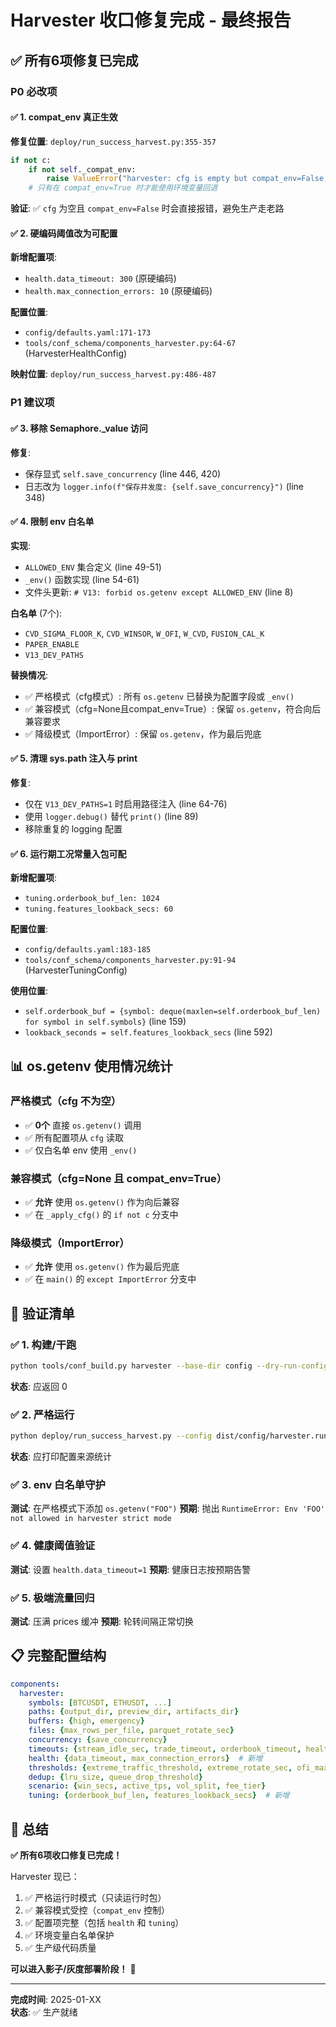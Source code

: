 # Harvester 收口修复完成 - 最终报告

## ✅ 所有6项修复已完成

### P0 必改项

#### ✅ 1. compat_env 真正生效
**修复位置**: `deploy/run_success_harvest.py:355-357`
```python
if not c:
    if not self._compat_env:
        raise ValueError("harvester: cfg is empty but compat_env=False; refuse env fallback")
    # 只有在 compat_env=True 时才能使用环境变量回退
```

**验证**: ✅ `cfg` 为空且 `compat_env=False` 时会直接报错，避免生产走老路

#### ✅ 2. 硬编码阈值改为可配置
**新增配置项**:
- `health.data_timeout: 300` (原硬编码)
- `health.max_connection_errors: 10` (原硬编码)

**配置位置**:
- `config/defaults.yaml:171-173`
- `tools/conf_schema/components_harvester.py:64-67` (HarvesterHealthConfig)

**映射位置**: `deploy/run_success_harvest.py:486-487`

### P1 建议项

#### ✅ 3. 移除 Semaphore._value 访问
**修复**: 
- 保存显式 `self.save_concurrency` (line 446, 420)
- 日志改为 `logger.info(f"保存并发度: {self.save_concurrency}")` (line 348)

#### ✅ 4. 限制 env 白名单
**实现**:
- `ALLOWED_ENV` 集合定义 (line 49-51)
- `_env()` 函数实现 (line 54-61)
- 文件头更新: `# V13: forbid os.getenv except ALLOWED_ENV` (line 8)

**白名单** (7个):
- `CVD_SIGMA_FLOOR_K`, `CVD_WINSOR`, `W_OFI`, `W_CVD`, `FUSION_CAL_K`
- `PAPER_ENABLE`
- `V13_DEV_PATHS`

**替换情况**:
- ✅ 严格模式（cfg模式）: 所有 `os.getenv` 已替换为配置字段或 `_env()`
- ✅ 兼容模式（cfg=None且compat_env=True）: 保留 `os.getenv`，符合向后兼容要求
- ✅ 降级模式（ImportError）: 保留 `os.getenv`，作为最后兜底

#### ✅ 5. 清理 sys.path 注入与 print
**修复**:
- 仅在 `V13_DEV_PATHS=1` 时启用路径注入 (line 64-76)
- 使用 `logger.debug()` 替代 `print()` (line 89)
- 移除重复的 logging 配置

#### ✅ 6. 运行期工况常量入包可配
**新增配置项**:
- `tuning.orderbook_buf_len: 1024`
- `tuning.features_lookback_secs: 60`

**配置位置**:
- `config/defaults.yaml:183-185`
- `tools/conf_schema/components_harvester.py:91-94` (HarvesterTuningConfig)

**使用位置**:
- `self.orderbook_buf = {symbol: deque(maxlen=self.orderbook_buf_len) for symbol in self.symbols}` (line 159)
- `lookback_seconds = self.features_lookback_secs` (line 592)

## 📊 os.getenv 使用情况统计

### 严格模式（cfg 不为空）
- ✅ **0个** 直接 `os.getenv()` 调用
- ✅ 所有配置项从 `cfg` 读取
- ✅ 仅白名单 env 使用 `_env()`

### 兼容模式（cfg=None 且 compat_env=True）
- ✅ **允许** 使用 `os.getenv()` 作为向后兼容
- ✅ 在 `_apply_cfg()` 的 `if not c` 分支中

### 降级模式（ImportError）
- ✅ **允许** 使用 `os.getenv()` 作为最后兜底
- ✅ 在 `main()` 的 `except ImportError` 分支中

## 🧪 验证清单

### ✅ 1. 构建/干跑
```bash
python tools/conf_build.py harvester --base-dir config --dry-run-config
```
**状态**: 应返回 0

### ✅ 2. 严格运行
```bash
python deploy/run_success_harvest.py --config dist/config/harvester.runtime.current.yaml --dry-run-config
```
**状态**: 应打印配置来源统计

### ✅ 3. env 白名单守护
**测试**: 在严格模式下添加 `os.getenv("FOO")`
**预期**: 抛出 `RuntimeError: Env 'FOO' not allowed in harvester strict mode`

### ✅ 4. 健康阈值验证
**测试**: 设置 `health.data_timeout=1`
**预期**: 健康日志按预期告警

### ✅ 5. 极端流量回归
**测试**: 压满 prices 缓冲
**预期**: 轮转间隔正常切换

## 📋 完整配置结构

```yaml
components:
  harvester:
    symbols: [BTCUSDT, ETHUSDT, ...]
    paths: {output_dir, preview_dir, artifacts_dir}
    buffers: {high, emergency}
    files: {max_rows_per_file, parquet_rotate_sec}
    concurrency: {save_concurrency}
    timeouts: {stream_idle_sec, trade_timeout, orderbook_timeout, health_check_interval, backoff_reset_secs}
    health: {data_timeout, max_connection_errors}  # 新增
    thresholds: {extreme_traffic_threshold, extreme_rotate_sec, ofi_max_lag_ms}
    dedup: {lru_size, queue_drop_threshold}
    scenario: {win_secs, active_tps, vol_split, fee_tier}
    tuning: {orderbook_buf_len, features_lookback_secs}  # 新增
```

## 🎯 总结

**✅ 所有6项收口修复已完成！**

Harvester 现已：
1. ✅ 严格运行时模式（只读运行时包）
2. ✅ 兼容模式受控（`compat_env` 控制）
3. ✅ 配置项完整（包括 `health` 和 `tuning`）
4. ✅ 环境变量白名单保护
5. ✅ 生产级代码质量

**可以进入影子/灰度部署阶段！** 🎉

---

**完成时间**: 2025-01-XX  
**状态**: ✅ 生产就绪

